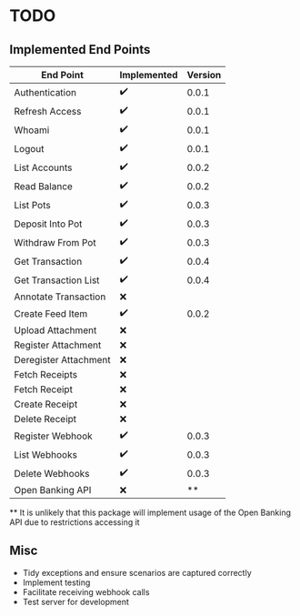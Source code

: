 # TODO

## Implemented End Points

| End Point             | Implemented | Version |
|-----------------------|-------------|---------|
| Authentication        | ✔️        | 0.0.1   |
| Refresh Access        | ✔️        | 0.0.1   |
| Whoami                | ✔️        | 0.0.1   |
| Logout                | ✔️        | 0.0.1   |
| List Accounts         | ✔️        | 0.0.2   |
| Read Balance          | ✔️        | 0.0.2   |
| List Pots             | ✔️        | 0.0.3   |
| Deposit Into Pot      | ✔️        | 0.0.3   |
| Withdraw From Pot     | ✔️        | 0.0.3   |
| Get Transaction       | ✔️        | 0.0.4   |
| Get Transaction List  | ✔️        | 0.0.4   |
| Annotate Transaction  | ❌           |         |
| Create Feed Item      | ✔️        | 0.0.2   |
| Upload Attachment     | ❌           |         |
| Register Attachment   | ❌           |         |
| Deregister Attachment | ❌           |         |
| Fetch Receipts        | ❌           |         |
| Fetch Receipt         | ❌           |         |
| Create Receipt        | ❌           |         |
| Delete Receipt        | ❌           |         |
| Register Webhook      | ✔️        | 0.0.3   |
| List Webhooks         | ✔️        | 0.0.3   |
| Delete Webhooks       | ✔️        | 0.0.3   |
| Open Banking API      | ❌           | **      |

** It is unlikely that this package will implement usage of the Open Banking API due to restrictions accessing it

## Misc

* Tidy exceptions and ensure scenarios are captured correctly
* Implement testing
* Facilitate receiving webhook calls
* Test server for development
